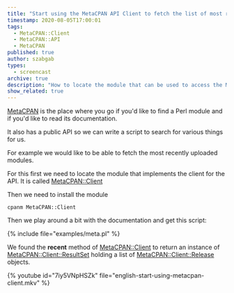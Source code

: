```yaml
---
title: "Start using the MetaCPAN API Client to fetch the list of most recently uploaded Perl modules"
timestamp: 2020-08-05T17:00:01
tags:
  - MetaCPAN::Client
  - MetaCPAN::API
  - MetaCPAN
published: true
author: szabgab
types:
  - screencast
archive: true
description: "How to locate the module that can be used to access the MetaCPAN API. It is called MetaCPAN::Client."
show_related: true
---
```



[MetaCPAN](https://metacpan.org/) is the place where you go if you'd like to find a Perl module and if
you'd like to read its documentation.

It also has a public API so we can write a script to search for various things for us.

For example we would like to be able to fetch the most recently uploaded modules.


For this first we need to locate the module that implements the client for the API. It is called
[MetaCPAN::Client](https://metacpan.org/pod/MetaCPAN::Client)

Then we need to install the module

```
cpanm MetaCPAN::Client
```

Then we play around a bit with the documentation and get this script:

{% include file="examples/meta.pl" %}

We found the **recent** method of [MetaCPAN::Client](https://metacpan.org/pod/MetaCPAN::Client) to return
an instance of [MetaCPAN::Client::ResultSet](https://metacpan.org/pod/MetaCPAN::Client::ResultSet) holding a list
of [MetaCPAN::Client::Release](https://metacpan.org/pod/MetaCPAN::Client::Release) objects.

{% youtube id="7iy5VNpHSZk" file="english-start-using-metacpan-client.mkv" %}

